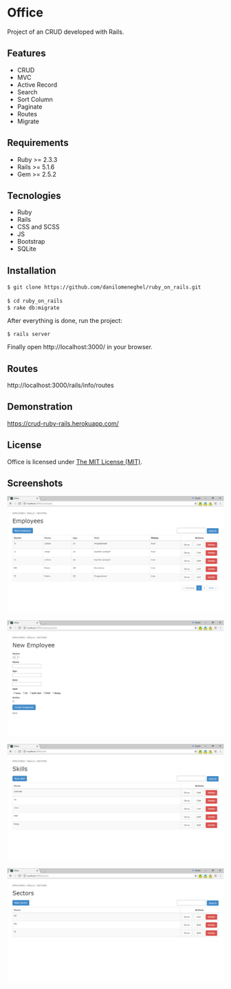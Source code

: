 # Office

Project of an CRUD developed with Rails.

## Features

- CRUD
- MVC
- Active Record
- Search
- Sort Column
- Paginate
- Routes
- Migrate

## Requirements

- Ruby >= 2.3.3
- Rails >= 5.1.6
- Gem >= 2.5.2

## Tecnologies

- Ruby
- Rails
- CSS and SCSS
- JS
- Bootstrap
- SQLite

## Installation

```
$ git clone https://github.com/danilomeneghel/ruby_on_rails.git

$ cd ruby_on_rails
$ rake db:migrate
```

After everything is done, run the project:

```
$ rails server
```

Finally open http://localhost:3000/ in your browser.

## Routes

http://localhost:3000/rails/info/routes

## Demonstration

https://crud-ruby-rails.herokuapp.com/

## License

Office is licensed under <a href="license.md">The MIT License (MIT)</a>.

## Screenshots

![Screenshots](screenshots/screenshot01.png)<br><br>
![Screenshots](screenshots/screenshot02.png)<br><br>
![Screenshots](screenshots/screenshot03.png)<br><br>
![Screenshots](screenshots/screenshot04.png)<br><br>
